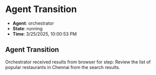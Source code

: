 # Agent Transition

- **Agent**: orchestrator
- **State**: running
- **Time**: 3/25/2025, 10:00:53 PM

## Agent Transition

Orchestrator received results from browser for step: Review the list of popular restaurants in Chennai from the search results.

